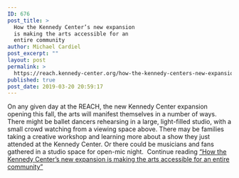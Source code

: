 ```yaml
---
ID: 676
post_title: >
  How the Kennedy Center’s new expansion
  is making the arts accessible for an
  entire community
author: Michael Cardiel
post_excerpt: ""
layout: post
permalink: >
  https://reach.kennedy-center.org/how-the-kennedy-centers-new-expansion-is-making-the-arts-accessible-for-an-entire-community/
published: true
post_date: 2019-03-20 20:59:17
---
```

<!-- wp:paragraph -->
<p> On any given day at the REACH, the new Kennedy Center expansion opening this fall, the arts will manifest themselves in a number of ways. There might be ballet dancers rehearsing in a large, light-filled studio, with a small crowd watching from a viewing space above. There may be families taking a creative workshop and learning more about a show they just attended at the Kennedy Center. Or there could be musicians and fans gathered in a studio space for open-mic night.  Continue reading <ins><a href="https://www.washingtonpost.com/brand-studio/wp/2019/03/20/feature/how-the-kennedy-centers-new-expansion-is-making-the-arts-accessible-for-an-entire-community/">“How the Kennedy Center’s new expansion is making the arts accessible for an entire community”</a></ins> </p>
<!-- /wp:paragraph -->